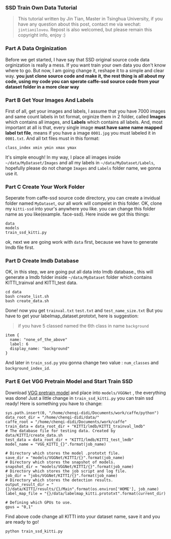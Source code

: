 ### SSD Train Own Data Tutorial

> This tutorial written by Jin Tian, Master in Tsinghua University, if you have any question about this post, contact me via wechat: `jintianiloveu`. Repost is also welcomed, but please remain this copyright info, enjoy :)

### Part A Data Orginization
Before we get started, I have say that SSD original source code data orginization is really a mess. If you want train your own data you don't know where to go. But now, I am going change it, reshape it to a simple and clear way. **you just clone source code and make it, the rest thing is all about my code, using my code you can sperate caffe-ssd source code from your dataset folder in a more clear way**

### Part B Get Your Images And Labels
First of all, get your images and labels, I assume that you have 7000 images and same count labels in txt format, orginize them in 2 folder, called **Images** which contains all images, and **Labels** which contains all labels. And, most important at all is that, every single image **must have same name mapped label txt file**, means if you have a image `0001.jpg` you must labeled it in `0001.txt`. And all txt files must in this format:
```
class_index xmin ymin xmax ymax
```
It's simple enough! In my way, I place all images inside `~/data/MyDataset/Images` and all my labels in `~/data/MyDataset/Labels`, hopefully please do not change `Images` and `Labels` folder name, we gonna use it.

### Part C Create Your Work Folder
Seperate from caffe-ssd source code directory, you can create a invidual folder named `MyDataset`, our all work will compelet in this folder. OK, clone my `kitti-ssd` into your's anywhere you like. you can change this folder name as you like(example. face-ssd). Here inside we got this things:
```
data
models
train_ssd_kitti.py
```
ok, next we are going work with `data` first, because we have to generate lmdb file first.

### Part D Create lmdb Database
OK, in this step, we are going put all data into lmdb database., this will generate a lmdb folder inside `~/data/MyDataset` folder which contains KITTI_trainval and KITTI_test data.
```
cd data
bash create_list.sh
bash create_data.sh
```
Done! now you get `trainval.txt` `test.txt` and `test_name_size.txt`
But you have to get your labelmap_dataset.prototxt, here is suggestion:
> if you have 5 classed named the 6th class in name `background`

```
item {
  name: "none_of_the_above"
  label: 6
  display_name: "background"
}
```
And later in `train_ssd.py` you gonna change two value : `num_classes`  and `background_index_id`.

### Part E Get VGG Pretrain Model and Start Train SSD
Download [VGG pretrain model](https://pan.baidu.com/s/1hscC8mw) and place into `models/VGGNet` , the everything was done! Just a little change in `train_ssd_kitti.py` you can train ssd ready! Here is something you have to change:
```
sys.path.insert(0, "/home/chenqi-didi/Documents/work/caffe/python")
data_root_dir = "/home/chenqi-didi/data/"
caffe_root = "/home/chenqi-didi/Documents/work/caffe"
train_data = data_root_dir + "KITTI/lmdb/KITTI_trainval_lmdb"
# The database file for testing data. Created by data/KITTI/create_data.sh
test_data = data_root_dir + "KITTI/lmdb/KITTI_test_lmdb"
model_name = "VGG_KITTI_{}".format(job_name)

# Directory which stores the model .prototxt file.
save_dir = "models/VGGNet/KITTI/{}".format(job_name)
# Directory which stores the snapshot of models.
snapshot_dir = "models/VGGNet/KITTI/{}".format(job_name)
# Directory which stores the job script and log file.
job_dir = "jobs/VGGNet/KITTI/{}".format(job_name)
# Directory which stores the detection results.
output_result_dir = "{}/data/KITTI/results/{}/Main".format(os.environ['HOME'], job_name)
label_map_file = "{}/data/labelmap_kitti.prototxt".format(current_dir)

# Defining which GPUs to use.
gpus = "0,1"
```

Find above code change all KITTI into your dataset name, save it and you are ready to go!
```
python train_ssd_kitti.py
```

